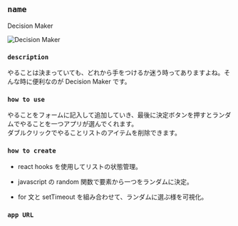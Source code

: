 ## `name`

Decision Maker

![Decision Maker](https://user-images.githubusercontent.com/61912316/81769094-aef06d00-9517-11ea-890c-366f0d4ccbaf.png)


### `description`

やることは決まっていても、どれから手をつけるか迷う時ってありますよね。そんな時に便利なのが Decision Maker です。<br />

### `how to use`

やることをフォームに記入して追加していき、最後に決定ボタンを押すとランダムでやることを一つアプリが選んでくれます。<br />
ダブルクリックでやることリストのアイテムを削除できます。

### `how to create`

- react hooks を使用してリストの状態管理。

- javascript の random 関数で要素から一つをランダムに決定。

- for 文と setTimeout を組み合わせて、ランダムに選ぶ様を可視化。

### `app URL`
